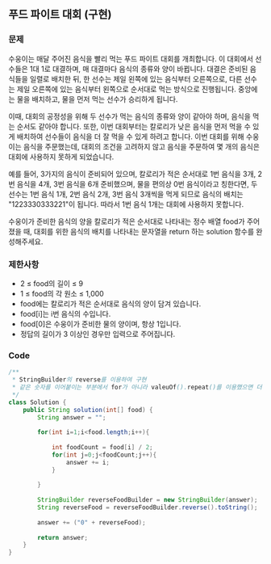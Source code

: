 ## 푸드 파이트 대회 (구현)

### 문제

수웅이는 매달 주어진 음식을 빨리 먹는 푸드 파이트 대회를 개최합니다. 이 대회에서 선수들은 1대 1로 대결하며, 매 대결마다 음식의 종류와 양이 바뀝니다. 대결은 준비된 음식들을 일렬로 배치한 뒤, 한 선수는 제일 왼쪽에 있는 음식부터 오른쪽으로, 다른 선수는 제일 오른쪽에 있는 음식부터 왼쪽으로 순서대로 먹는 방식으로 진행됩니다. 중앙에는 물을 배치하고, 물을 먼저 먹는 선수가 승리하게 됩니다.

이때, 대회의 공정성을 위해 두 선수가 먹는 음식의 종류와 양이 같아야 하며, 음식을 먹는 순서도 같아야 합니다. 또한, 이번 대회부터는 칼로리가 낮은 음식을 먼저 먹을 수 있게 배치하여 선수들이 음식을 더 잘 먹을 수 있게 하려고 합니다. 이번 대회를 위해 수웅이는 음식을 주문했는데, 대회의 조건을 고려하지 않고 음식을 주문하여 몇 개의 음식은 대회에 사용하지 못하게 되었습니다.

예를 들어, 3가지의 음식이 준비되어 있으며, 칼로리가 적은 순서대로 1번 음식을 3개, 2번 음식을 4개, 3번 음식을 6개 준비했으며, 물을 편의상 0번 음식이라고 칭한다면, 두 선수는 1번 음식 1개, 2번 음식 2개, 3번 음식 3개씩을 먹게 되므로 음식의 배치는 "1223330333221"이 됩니다. 따라서 1번 음식 1개는 대회에 사용하지 못합니다.

수웅이가 준비한 음식의 양을 칼로리가 적은 순서대로 나타내는 정수 배열 food가 주어졌을 때, 대회를 위한 음식의 배치를 나타내는 문자열을 return 하는 solution 함수를 완성해주세요.



### 제한사항

- 2 ≤ food의 길이 ≤ 9
- 1 ≤ food의 각 원소 ≤ 1,000
- food에는 칼로리가 적은 순서대로 음식의 양이 담겨 있습니다.
- food[i]는 i번 음식의 수입니다.
- food[0]은 수웅이가 준비한 물의 양이며, 항상 1입니다.
- 정답의 길이가 3 이상인 경우만 입력으로 주어집니다.

### Code

```java
/**
 * StringBuilder의 reverse를 이용하여 구현
 * 같은 숫자를 이어붙이는 부분에서 for가 아니라 valeuOf().repeat()를 이용했으면 더 깔끔했을듯
 */
class Solution {
    public String solution(int[] food) {
        String answer = "";
        
        for(int i=1;i<food.length;i++){
            
            int foodCount = food[i] / 2;
            for(int j=0;j<foodCount;j++){
                answer += i;
            }
            
        }
        
        StringBuilder reverseFoodBuilder = new StringBuilder(answer);
        String reverseFood = reverseFoodBuilder.reverse().toString();
        
        answer += ("0" + reverseFood);  
        
        return answer;
    }
}
```

